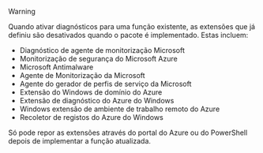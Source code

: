 > [!WARNING]
> Quando ativar diagnósticos para uma função existente, as extensões que já definiu são desativados quando o pacote é implementado. Estas incluem:
>
> * Diagnóstico de agente de monitorização Microsoft
> * Monitorização de segurança do Microsoft Azure
> * Microsoft Antimalware                 
> * Agente de Monitorização da Microsoft
> * Agente do gerador de perfis de serviço da Microsoft      
> * Extensão do Windows de domínio do Azure        
> * Extensão de diagnóstico do Azure do Windows   
> * Windows extensão de ambiente de trabalho remoto do Azure
> * Recoletor de registos do Azure do Windows
>
> Só pode repor as extensões através do portal do Azure ou do PowerShell depois de implementar a função atualizada.
>
